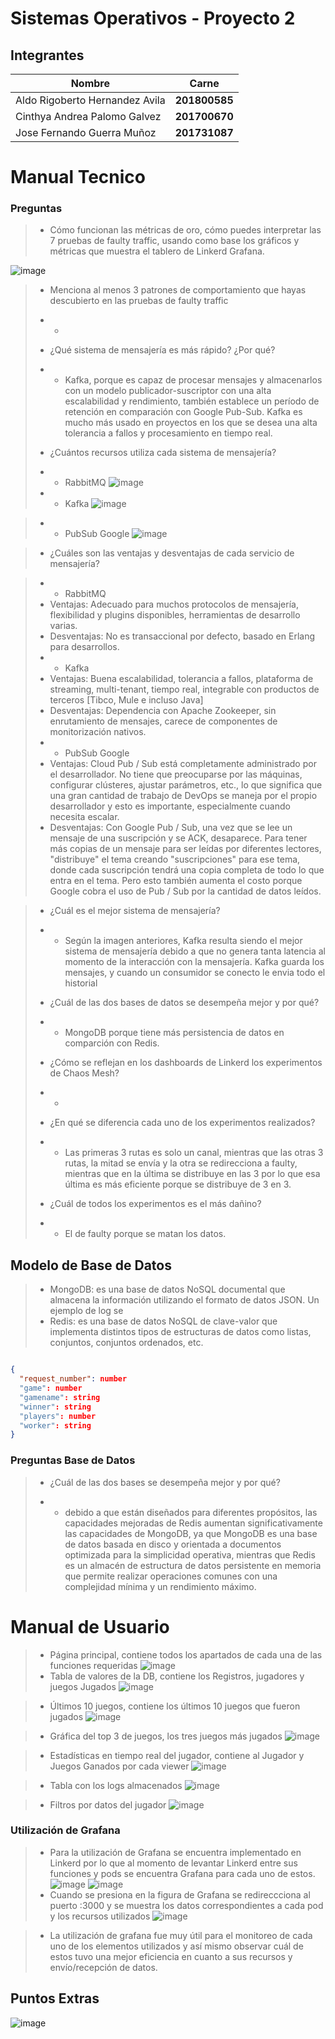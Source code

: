 # Sistemas Operativos - Proyecto 2

## Integrantes

| Nombre                         | Carne               |
| ------------------------------ | ------------------- |
| Aldo Rigoberto Hernandez Avila | **201800585** |
| Cinthya Andrea Palomo Galvez   | **201700670** |
| Jose Fernando Guerra Muñoz    | **201731087** |

# Manual Tecnico

### Preguntas

> - Cómo funcionan las métricas de oro, cómo puedes interpretar las 7 pruebas de faulty traffic, usando como base los gráficos y métricas que muestra el tablero de Linkerd Grafana.
>>>
![image](https://user-images.githubusercontent.com/36779113/141875126-5d8e1c7e-598d-4290-8388-13956abb0da2.png)
 
>>>
> - Menciona al menos 3 patrones de comportamiento que hayas descubierto en las pruebas de faulty traffic
>>>
>- - 
>>>
> - ¿Qué sistema de mensajería es más rápido? ¿Por qué?
>>>
>- - Kafka, porque es capaz de procesar mensajes y almacenarlos con un modelo publicador-suscriptor con una alta escalabilidad y rendimiento, también  establece un período de retención en comparación con Google Pub-Sub. Kafka es mucho más usado en proyectos en los que se desea una alta tolerancia a fallos y procesamiento en tiempo real.
>>>
> - ¿Cuántos recursos utiliza cada sistema de mensajería?
>>>
>- - RabbitMQ
> ![image](https://user-images.githubusercontent.com/36779113/141876845-7056912c-b890-4682-b495-5ba12b321abd.png)
>- - Kafka
> ![image](https://user-images.githubusercontent.com/36779113/141876907-27eef487-fea3-4361-bde2-9efcbaa26054.png)

>- - PubSub Google
> ![image](https://user-images.githubusercontent.com/36779113/141876934-1774993a-37a0-492c-a45b-ca6633b0ebc2.png)

>>>
> - ¿Cuáles son las ventajas y desventajas de cada servicio de mensajería?

>>>
>- - RabbitMQ
>- Ventajas:
Adecuado para muchos protocolos de mensajería, flexibilidad y plugins disponibles, herramientas de desarrollo varias.
>- Desventajas:
No es transaccional por defecto, basado en Erlang para desarrollos.
>- - Kafka
>- Ventajas:
Buena escalabilidad, tolerancia a fallos, plataforma de streaming, multi-tenant, tiempo real, integrable con productos de terceros [Tibco, Mule e incluso Java]
>- Desventajas:
Dependencia con Apache Zookeeper, sin enrutamiento de mensajes, carece de componentes de monitorización nativos.
>- - PubSub Google
>- Ventajas:
Cloud Pub / Sub está completamente administrado por el desarrollador. No tiene que preocuparse por las máquinas, configurar clústeres, ajustar parámetros, etc., lo que significa que una gran cantidad de trabajo de DevOps se maneja por el propio desarrollador y esto es importante, especialmente cuando necesita escalar.
>- Desventajas:
Con Google Pub / Sub, una vez que se lee un mensaje de una suscripción y se ACK, desaparece. Para tener más copias de un mensaje para ser leídas por diferentes lectores, "distribuye" el tema creando "suscripciones" para ese tema, donde cada suscripción tendrá una copia completa de todo lo que entra en el tema. Pero esto también aumenta el costo porque Google cobra el uso de Pub / Sub por la cantidad de datos leídos.

>>>

> - ¿Cuál es el mejor sistema de mensajería?
>>>
>- - Según la imagen anteriores, Kafka resulta siendo el mejor sistema de mensajería debido a que no genera tanta latencia al momento de la interacción con la mensajería. Kafka guarda los mensajes, y cuando un consumidor se conecto le envia todo el historial
>>>
> - ¿Cuál de las dos bases de datos se desempeña mejor y por qué?
>>>
>- - MongoDB porque tiene más persistencia de datos en comparción con Redis.
>>>
> - ¿Cómo se reflejan en los dashboards de Linkerd los experimentos de Chaos Mesh?
>>>
>- - 
>>>
> - ¿En qué se diferencia cada uno de los experimentos realizados?
>>>
>- - Las primeras 3 rutas es solo un canal, mientras que las otras 3 rutas, la mitad se envía y la otra se redirecciona a faulty, mientras que en la última se distribuye en las 3 por lo que esa última es más eficiente porque se distribuye de 3 en 3.
>>>
> - ¿Cuál de todos los experimentos es el más dañino?
>>>
>- - El de faulty porque se matan los datos.
>>>

## Modelo de Base de Datos

> - MongoDB: es una base de datos NoSQL documental que almacena la información utilizando el formato de datos JSON. Un ejemplo de log se
> - Redis: es una base de datos NoSQL de clave-valor que implementa distintos tipos de estructuras de datos como listas, conjuntos, conjuntos ordenados, etc.

```JSON

{
  "request_number": number
  "game": number
  "gamename": string
  "winner": string
  "players": number
  "worker": string
} 
```

### Preguntas Base de Datos

> - ¿Cuál de las dos bases se desempeña mejor y por qué?
>
> - - debido a que están diseñados para diferentes propósitos, las capacidades mejoradas de Redis aumentan significativamente las capacidades de MongoDB, ya que MongoDB es una base de datos basada en disco y orientada a documentos optimizada para la simplicidad operativa, mientras que Redis es un almacén de estructura de datos persistente en memoria que permite realizar operaciones comunes con una complejidad mínima y un rendimiento máximo.

# Manual de Usuario
>- Página principal, contiene todos los apartados de cada una de las funciones requeridas
> ![image](https://user-images.githubusercontent.com/36779113/142086007-46b910f8-9f00-4e02-8493-328a8ce06b10.png)
>- Tabla de valores de la DB, contiene los Registros, jugadores y juegos	Jugados
> ![image](https://user-images.githubusercontent.com/36779113/142086168-99e44e9e-f5fb-4593-9a5f-b3cebfb00b16.png)

>- Últimos 10 juegos, contiene los últimos 10 juegos que fueron jugados
> ![image](https://user-images.githubusercontent.com/36779113/142086231-1b477a61-82ba-4d30-9c13-d73d73e24196.png)

>- Gráfica del top 3 de juegos, los tres juegos más jugados
> ![image](https://user-images.githubusercontent.com/36779113/142086309-b29b2813-e335-428c-9251-40896596eaf1.png)

>- Estadísticas en tiempo real del jugador, contiene al Jugador y	Juegos Ganados por cada viewer
> ![image](https://user-images.githubusercontent.com/36779113/142086436-db74d00f-6a2c-47cf-b03e-1cc1bbd5f7db.png)

>- Tabla con los logs almacenados
> ![image](https://user-images.githubusercontent.com/36779113/142086514-b6aa8f0a-f886-474e-9879-f17d581f3bc0.png)

>- Filtros por datos del jugador
> ![image](https://user-images.githubusercontent.com/36779113/142086553-ce0d3988-e274-4cc7-98b4-8bb8b1cec2d5.png)

### Utilización de Grafana
> - Para la utilización de Grafana se encuentra implementado en Linkerd por lo que al momento de levantar Linkerd entre sus funciones y pods se encuentra Grafana para cada uno de estos.
> ![image](https://user-images.githubusercontent.com/36779113/141879479-5ccdbca2-88b8-4e98-af5e-bea987f714f7.png)
> ![image](https://user-images.githubusercontent.com/36779113/141876845-7056912c-b890-4682-b495-5ba12b321abd.png)
>- Cuando se presiona en la figura de Grafana se redireccciona al puerto :3000 y se muestra los datos correspondientes a cada pod y los recursos utilizados
> ![image](https://user-images.githubusercontent.com/36779113/141879575-38b595e7-31e6-4b68-b673-2fe20410e0fd.png)

>- La utilización de grafana fue muy útil para el monitoreo de cada uno de los elementos utilizados y así mismo observar cuál de estos tuvo una mejor eficiencia en cuanto a sus recursos y envío/recepción de datos.
## Puntos Extras

![image](https://user-images.githubusercontent.com/36779113/141734871-47997ebe-bd4a-41b4-99e3-21d40fc5a6d4.png)
